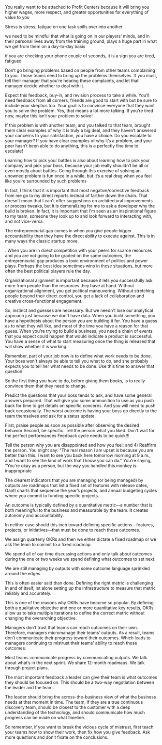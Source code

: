 You really want to be attached to Profit Centers because it will bring you higher wages, more respect, and greater opportunities for everything of value to you

Stress is stress, fatigue on one task spills over into another

we need to be mindful that what is going on in our players’ minds, and in their personal lives away from the training ground, plays a huge part in what we get from them on a day-to-day basis

if you are checking your phone couple of seconds, it is a sign you are tired, fatigued

Don’t go bringing problems based on people from other teams complaining to you. Those teams need to bring up the problems themselves. If you must, tell their manager that you’re hearing these complaints, and let that manager decide whether to deal with it.

 Expect this feedback, buy-in, and revision process to take a while. You’ll need feedback from all corners, friends are good to start with but be sure to include your skeptics too. Your goal is to convince everyone that they want you to solve the problem. Yes, that means a lot more talking. If you’re tired now, maybe this isn’t your problem to solve!

 If this problem is with another team, and you talked to that team, brought them clear examples of why it is truly a big deal, and they haven’t answered your concerns to your satisfaction, you have a choice. Do you escalate to your manager? If you have clear examples of why it’s a problem, and your peer hasn’t been able to do anything, this is a perfectly fine time to escalate!

 Learning how to pick your battles is also about learning how to pick your company and pick your boss, because your job really shouldn’t be all or even mostly about battles. Going through this exercise of solving an unowned problem is fun once in a while, but it’s a real drag when you feel like you’re surrounded by such problems

 In fact, I think that it is important that most negative/corrective feedback from me go to my direct reports instead of farther down the chain. That doesn't mean that I can't offer suggestions on architectural improvements or process tweaks, but it is demoralizing for me to ask a developer why the build is broken. In fact, it is important that I'm seen as an inspirational figure to my team, someone they look up to and look forward to interacting with, and not vice-versa.

The entrepreneurial gap comes in when you give people bigger accountability than they have the direct ability to execute against. This is in many ways the classic startup move.

. When you are in direct competition with your peers for scarce resources and you are not going to be graded on the same outcomes, the entrepreneurial gap produces a toxic environment of politics and power plays. Perhaps the best idea sometimes wins in these situations, but more often the best political players rule the day.

Organizational alignment is important because it lets you successfully ask more from people than the resources they have at hand. Without organizational alignment, you get political maneuvering. Without stretching people beyond their direct control, you get a lack of collaboration and creative cross-functional engagement.

So, instinct and guesses are necessary. But we needn't lose our analytical approach just because we don't have data. When you build something, you have a hypothesis about the person you are building it for. You have a guess as to what they will like, and most of the time you have a reason for that guess. When you're trying to build a business, you need a chain of events that you expect could happen that would indicate a product is successful. You have a sense of what to start measuring once the thing is released that will show whether it is working.

Remember, part of your job now is to define what work needs to be done. Your boss won't always be able to tell you what to do, and she probably expects you to tell her what needs to be done. Use this time to answer that question.

So the first thing you have to do, before giving them books, is to really convince them that they need to change.


Predict the questions that your boss tends to ask, and have some general answers prepared. That will give you some ammunition to use as you push back for time to get details on specific concerns. And you will need to push back occasionally. The worst outcome is having your boss go directly to the team themselves and ask for a status update.

First, praise people as soon as possible after observing the desired behavior
Second, be specific. Tell the person what you liked. Don't wait for the perfect performances
Feedback cycle needs to be quick!!!

Tell the person why you are disappointed and how you feel; and
4) Reaffirm the person. You might say: "The real reason I am upset is because you are
better than this. I want to see you back here tomorrow morning at 9 a.m., and I want to
see the kind of work that I know you can do." You're saying, "You're okay as a person,
but the way you handled this monkey is inappropriate

The clearest indicators that you are managing (or being managed) by outputs are roadmaps that list a fixed set of features with release dates, Gantt charts that sequence the year’s projects, and annual budgeting cycles where you commit to funding specific projects.

An outcome is typically defined by a quantitative metric—a number that is both meaningful to the business and measurable by the team. It creates autonomy and accountability.

In neither case should this inch toward defining specific actions—features, projects, or initiatives—that must be done to reach those outcomes.

We assign quarterly OKRs and then we either dictate a fixed roadmap or we ask the team to commit to a fixed roadmap.

We spend all of our time discussing actions and only talk about outcomes during the one or two weeks we spend defining what outcomes to set next.

We are still managing by outputs with some outcome language sprinkled around the edges.

This is often easier said than done. Defining the right metric is challenging in and of itself, let alone setting up the infrastructure to measure that metric reliably and accurately.

This is one of the reasons why OKRs have become so popular. By defining both a qualitative objective and one or more quantitative key results, OKRs allow us to take multiple iterations to define the correct metric without changing the overarching objective.

Managers don’t trust that teams can reach outcomes on their own. Therefore, managers micromanage their teams’ outputs. As a result, teams don’t communicate their progress toward their outcomes. Which leads to managers continuing to mistrust their teams’ ability to reach those outcomes.

Most teams communicate progress by communicating outputs. We talk about what’s in the next sprint. We share 12-month roadmaps. We talk through project plans.

The most important feedback a leader can give their team is what outcomes they should be focused on. This should be a two-way negotiation between the leader and the team.

The leader should bring the across-the-business view of what the business needs at that moment in time. The team, if they are a true continuous discovery team, should be closest to the customer with a deep understanding of the technology, and should communicate how much progress can be made on what timeline.

So remember, if you want to break the vicious cycle of mistrust, first teach your teams how to show their work, then fix how you give feedback. Ask more questions and don’t fixate on the conclusions.

